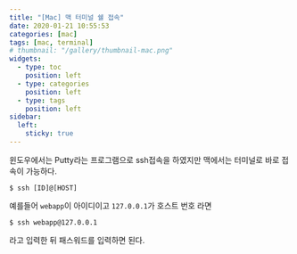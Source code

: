 ```yaml
---
title: "[Mac] 맥 터미널 쉘 접속"
date: 2020-01-21 10:55:53
categories: [mac]
tags: [mac, terminal]
# thumbnail: "/gallery/thumbnail-mac.png"
widgets:
  - type: toc
    position: left
  - type: categories
    position: left
  - type: tags
    position: left
sidebar:
  left:
    sticky: true
---
```


윈도우에서는 Putty라는 프로그램으로 ssh접속을 하였지만 맥에서는 터미널로 바로 접속이 가능하다.

```
$ ssh [ID]@[HOST]
```
예를들어 `webapp`이 아이디이고 `127.0.0.1`가 호스트 번호 라면

```
$ ssh webapp@127.0.0.1
```

라고 입력한 뒤 패스워드를 입력하면 된다.

<script src="https://ads-partners.coupang.com/g.js"></script>
<script>new PartnersCoupang.G({ id:390604 });</script>
